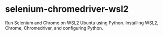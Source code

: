 # selenium-chromedriver-wsl2
Run Selenium and Chrome on WSL2 Ubuntu using Python. Installing WSL2, Chrome, Chromedriver, and configuring Python. 
